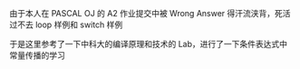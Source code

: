 由于本人在 PASCAL OJ 的 A2 作业提交中被 Wrong Answer 得汗流浃背，死活过不去 loop 样例和 switch 样例

于是这里参考了一下中科大的编译原理和技术的 Lab，进行了一下条件表达式中常量传播的学习

